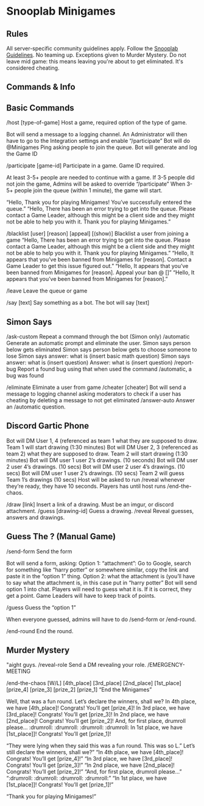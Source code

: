 # Snooplab Minigames

## Rules
All server-specific community guidelines apply.
Follow the [Snooplab Guidelines](https://github.com/snooplab/snooplab_rulestos).
No teaming up. Exceptions given to Murder Mystery.
Do not leave mid game: this means leaving you're about to get eliminated. It's considered cheating.

## Commands & Info
## Basic Commands
/host [type-of-game] Host a game, required option of the type of game.

Bot will send a message to a logging channel. 
An Administrator will then have to go to the Integration settings and enable “/participate” 
Bot will do @Minigames Ping asking people to join the queue.
Bot will generate and log the Game ID

/participate [game-id] Participate in a game. Game ID required.

At least 3-5+ people are needed to continue with a game.
If 3-5 people did not join the game, Admins will be asked to override “/participate”
When 3-5+ people join the queue (within 1 minute), the game will start.
 
“Hello,
Thank you for playing Minigames! You’ve successfully entered the queue.”
“Hello,
There has been an error trying to get into the queue.
Please contact a Game Leader, although this might be a client side and they might not be able to help you with it.
Thank you for playing Minigames.”


/blacklist [user] [reason] [appeal] [(show)] Blacklist a user from joining a game
“Hello,
There has been an error trying to get into the queue.
Please contact a Game Leader, although this might be a client side and they might not be able to help you with it.
Thank you for playing Minigames.”
“Hello,
It appears that you’ve been banned from Minigames for [reason]. Contact a Game Leader to get this issue figured out.”
“Hello,
It appears that you’ve been banned from Minigames for [reason]. Appeal your ban @ []”
“Hello,
It appears that you’ve been banned from Minigames for [reason].”

/leave Leave the queue or game

/say [text] Say something as a bot.
The bot will say [text]


## Simon Says

/ask-custom Repeat a command through the bot (Simon only)
/automatic Generate an automatic prompt and eliminate the user.
Simon says person below gets eliminated
Simon says person below gets to choose someone to lose
Simon says answer: what is (insert basic math question)
Simon says answer: what is (insert question)
Answer: what is (insert question)
 	/report-bug Report a found bug using that when used the command /automatic, a bug was found

/eliminate Eliminate a user from game
/cheater [cheater] Bot will send a message to logging channel asking moderators to check if a user has cheating by deleting a message to not get eliminated
/answer-auto Answer an /automatic question. 



## Discord Gartic Phone

Bot will DM User 1, 4 (referenced as team 1 what they are supposed to draw.
Team 1 will start drawing (1:30 minutes)
Bot will DM User 2, 3 (referenced as team 2) what they are supposed to draw.
Team 2 will start drawing (1:30 minutes)
Bot will DM user 1 user 2’s drawings. (10 seconds)
Bot will DM user 2 user 4’s drawings. (10 secs)
Bot will DM user 2 user 4’s drawings. (10 secs)
Bot will DM user 1 user 2’s drawings. (10 secs)
Team 2 will guess Team 1’s drawings (10 secs)
Host will be asked to run /reveal whenever they’re ready, they have 10 seconds.
Players has until host runs /end-the-chaos.

/draw [link] Insert a link of a drawing. Must be an imgur, or discord attachment.
/guess [drawing-id] Guess a drawing.
/reveal Reveal guesses, answers and drawings.



## Guess The ? (Manual Game)

/send-form Send the form

Bot will send a form, asking:
Option 1: “attachment”: Go to Google, search for something like “harry potter” or somewhere similar, copy the link and paste it in the “option 1” thing.
Option 2: what the attachment is (you’ll have to say what the attachment is, in this case put in “harry potter”
Bot will send option 1 into chat.
Players will need to guess what it is. If it is correct, they get a point. Game Leaders will have to keep track of points.

/guess Guess the “option 1”

When everyone guessed, admins will have to do /send-form or /end-round.

/end-round End the round.

## Murder Mystery

"aight guys. 
/reveal-role Send a DM revealing your role.
/EMERGENCY-MEETING

/end-the-chaos [W/L] [4th_place] [3rd_place] [2nd_place] [1st_place] [prize_4] [prize_3] [prize_2] [prize_1]   “End the Minigames”

Well, that was a fun round.
Let’s declare the winners, shall we?
In 4th place, we have [4th_place]! Congrats! You’ll get [prize_4]!
In 3rd place, we have [3rd_place]! Congrats! You’ll get [prize_3]!
In 2nd place, we have [2nd_place]! Congrats! You’ll get [prize_2]!
And, for first place, drumroll please…
:drumroll: :drumroll: :drumroll: :drumroll:
In 1st place, we have [1st_place]]! Congrats! You’ll get [prize_1]!


“They were lying when they said this was a fun round. This was so L.”
Let’s still declare the winners, shall we?”
“In 4th place, we have [4th_place]! Congrats! You’ll get [prize_4]!”
“In 3rd place, we have [3rd_place]! Congrats! You’ll get [prize_3]!”
“In 2nd place, we have [2nd_place]! Congrats! You’ll get [prize_2]!”
“And, for first place, drumroll please…”
“:drumroll: :drumroll: :drumroll: :drumroll:”
“In 1st place, we have [1st_place]]! Congrats! You’ll get [prize_1]!”

“Thank you for playing Minigames!”

